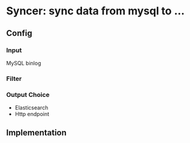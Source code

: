# Syncer: sync data from mysql to ...

## Config

### Input
MySQL binlog
### Filter

### Output Choice

 - Elasticsearch
 - Http endpoint
 

## Implementation

